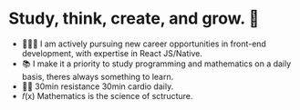 # Study, think, create, and grow. 🌱

- 🧑🏻‍💻 I am actively pursuing new career opportunities in front-end development, with expertise in React JS/Native.
- 📚 I make it a priority to study programming and mathematics on a daily basis, theres always something to learn.
- 💪🏻 30min resistance 30min cardio daily.
- 𝑓(x) Mathematics is the science of sctructure.

<!--
**sciencemath/sciencemath** is a ✨ _special_ ✨ repository because its `README.md` (this file) appears on your GitHub profile.

Hereare some ideas to get you started:

- 🔭 I’m currently working on ...
- 🌱 I’m currently learning ...
- 👯 I’m looking to collaborate on ...
- 🤔 I’m looking for help with ...
- 💬 Ask me about ...
- 📫 How to reach me: ...
- 😄 Pronouns: ...
- ⚡ Fun fact: ...
-->
